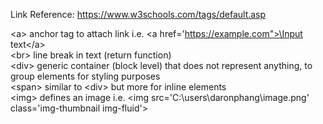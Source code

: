 Link Reference: <https://www.w3schools.com/tags/default.asp>

\<a>  anchor tag to attach link i.e. \<a href='https://example.com">\Input text\</a>  
\<br> line break in text (return function)  
\<div>  generic container (block level) that does not represent anything, to group elements for styling purposes  
\<span> similar to \<div> but more for inline elements  
\<img>  defines an image i.e. \<img src='C:\users\daronphang\image.png' class='img-thumbnail img-fluid'>  

